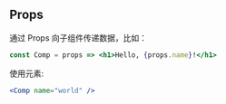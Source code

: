 
## Props

通过 Props 向子组件传递数据，比如：

```jsx
const Comp = props => <h1>Hello, {props.name}!</h1>
```

使用元素:

```jsx
<Comp name="world" />
```

